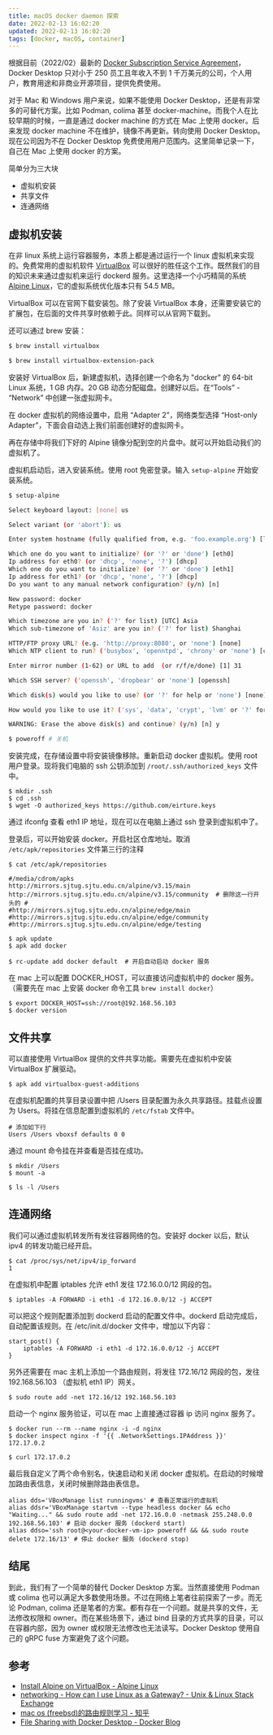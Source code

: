 ```yaml
---
title: macOS docker daemon 探索
date: 2022-02-13 16:02:20
updated: 2022-02-13 16:02:20
tags: [docker, macOS, container]
---
```


根据目前（2022/02）最新的 [Docker Subscription Service Agreement](https://www.docker.com/legal/docker-subscription-service-agreement)，Docker Desktop 只对小于 250 员工且年收入不到 1 千万美元的公司，个人用户，教育用途和非商业开源项目，提供免费使用。

对于 Mac 和 Windows 用户来说，如果不能使用 Docker Desktop，还是有非常多的可替代方案。比如 Podman, colima 甚至 docker-machine。而我个人在比较早期的时候，一直是通过 docker machine 的方式在 Mac 上使用 docker。后来发现 docker machine 不在维护，镜像不再更新。转向使用 Docker Desktop。现在公司因为不在 Docker Desktop 免费使用用户范围内。这里简单记录一下，自己在 Mac 上使用 docker 的方案。

简单分为三大块

- 虚拟机安装
- 共享文件
- 连通网络

<!-- more -->

## 虚拟机安装

在非 linux 系统上运行容器服务，本质上都是通过运行一个 linux 虚拟机来实现的。免费常用的虚拟机软件 [VirtualBox](https://www.virtualbox.org/) 可以很好的胜任这个工作。既然我们的目的知识未来通过虚拟机来运行 dockerd 服务。这里选择一个小巧精简的系统 [Alpine Linux](https://alpinelinux.org/downloads/)，它的虚拟系统优化版本只有 54.5 MB。


VirtualBox 可以在官网下载安装包。除了安装 VirtualBox 本身，还需要安装它的扩展包，在后面的文件共享时依赖于此。同样可以从官网下载到。

还可以通过 brew 安装：
```bash
$ brew install virtualbox

$ brew install virtualbox-extension-pack
```

安装好 VirtualBox 后，新建虚拟机，选择创建一个命名为 "docker" 的 64-bit Linux 系统，1 GB 内存。20 GB 动态分配磁盘。创建好以后。在“Tools” - “Network” 中创建一张虚拟网卡。

在 docker 虚拟机的网络设置中，启用 “Adapter 2”，网络类型选择 “Host-only Adapter”，下面会自动选上我们前面创建好的虚拟网卡。

再在存储中将我们下好的 Alpine 镜像分配到空的片盘中。就可以开始启动我们的虚拟机了。

虚拟机启动后，进入安装系统。使用 root 免密登录。输入 `setup-alpine` 开始安装系统。

```bash
$ setup-alpine

Select keyboard layout: [none] us

Select variant (or 'abort'): us

Enter system hostname (fully qualified from, e.g. 'foo.example.org') [localhost]: docker

Which one do you want to initialize? (or '?' or 'done') [eth0]
Ip address for eth0? (or 'dhcp', 'none', '?') [dhcp]
Which one do you want to initialize? (or '?' or 'done') [eth1]
Ip address for eth1? (or 'dhcp', 'none', '?') [dhcp]
Do you want to any manual network configuration? (y/n) [n]

New password: docker
Retype password: docker

Which timezone are you in? ('?' for list) [UTC] Asia
Which sub-timezone of 'Asiz' are you in? ('?' for list) Shanghai

HTTP/FTP proxy URL? (e.g. 'http://proxy:8080', or 'none') [none]
Which NTP client to run? ('busybox', 'openntpd', 'chrony' or 'none') [chrony]

Enter mirror number (1-62) or URL to add  (or r/f/e/done) [1] 31

Which SSH server? ('openssh', 'dropbear' or 'none') [openssh]

Which disk(s) would you like to use? (or '?' for help or 'none') [none] sda

How would you like to use it? ('sys', 'data', 'crypt', 'lvm' or '?' for help) [?] sys

WARNING: Erase the above disk(s) and continue? (y/n) [n] y

$ poweroff # 关机
```

安装完成，在存储设置中将安装镜像移除。重新启动 docker 虚拟机。使用 root 用户登录。现将我们电脑的 ssh 公钥添加到 `/root/.ssh/authorized_keys` 文件中。

```shell
$ mkdir .ssh
$ cd .ssh
$ wget -O authorized_keys https://github.com/eirture.keys
```

通过 ifconfg 查看 eth1 IP 地址，现在可以在电脑上通过 ssh 登录到虚拟机中了。

登录后，可以开始安装 docker。开启社区仓库地址。取消 `/etc/apk/repositories` 文件第三行的注释

```shell
$ cat /etc/apk/repositories

#/media/cdrom/apks
http://mirrors.sjtug.sjtu.edu.cn/alpine/v3.15/main
http://mirrors.sjtug.sjtu.edu.cn/alpine/v3.15/community  # 删除这一行开头的 #
#http://mirrors.sjtug.sjtu.edu.cn/alpine/edge/main
#http://mirrors.sjtug.sjtu.edu.cn/alpine/edge/community
#http://mirrors.sjtug.sjtu.edu.cn/alpine/edge/testing

$ apk update
$ apk add docker

$ rc-update add docker default  # 开启自动启动 docker 服务
```

在 mac 上可以配置 DOCKER_HOST，可以直接访问虚拟机中的 docker 服务。（需要先在 mac 上安装 docker 命令工具 `brew install docker`）

```shell
$ export DOCKER_HOST=ssh://root@192.168.56.103
$ docker version

```

## 文件共享

可以直接使用 VirtualBox 提供的文件共享功能。需要先在虚拟机中安装 VirtualBox 扩展驱动。

```shell
$ apk add virtualbox-guest-additions
```

在虚拟机配置的共享目录设置中把 /Users 目录配置为永久共享路径。挂载点设置为 Users。将挂在信息配置到虚拟机的 `/etc/fstab` 文件中。

```fstab
# 添加如下行
Users /Users vboxsf defaults 0 0
```

通过 mount 命令挂在并查看是否挂在成功。
```shell
$ mkdir /Users
$ mount -a

$ ls -l /Users
```

## 连通网络

我们可以通过虚拟机转发所有发往容器网络的包。安装好 docker 以后，默认 ipv4 的转发功能已经开启。

```shell
$ cat /proc/sys/net/ipv4/ip_forward
1
```

在虚拟机中配置 iptables 允许 eth1 发往 172.16.0.0/12 网段的包。

```shell
$ iptables -A FORWARD -i eth1 -d 172.16.0.0/12 -j ACCEPT
```

可以把这个规则配置添加到 dockerd 启动的配置文件中。dockerd 启动完成后，自动配置该规则。在 /etc/init.d/docker 文件中，增加以下内容：

```shell
start_post() {
	iptables -A FORWARD -i eth1 -d 172.16.0.0/12 -j ACCEPT
}
```

另外还需要在 mac 主机上添加一个路由规则，将发往 172.16/12 网段的包，发往 192.168.56.103 （虚拟机 eth1 IP）网关。

```
$ sudo route add -net 172.16/12 192.168.56.103
```

启动一个 nginx 服务验证，可以在 mac 上直接通过容器 ip 访问 nginx 服务了。

```
$ docker run --rm --name nginx -i -d nginx
$ docker inspect nginx -f '{{ .NetworkSettings.IPAddress }}'
172.17.0.2

$ curl 172.17.0.2
```

最后我自定义了两个命令别名，快速启动和关闭 docker 虚拟机。在启动的时候增加路由表信息，关闭时候删除路由表信息。

```shell
alias dds='VBoxManage list runningvms' # 查看正常运行的虚拟机
alias ddsr='VBoxManage startvm --type headless docker && echo "Waiting..." && sudo route add -net 172.16.0.0 -netmask 255.248.0.0 192.168.56.103' # 启动 docker 服务 (dockerd start)
alias ddso='ssh root@<your-docker-vm-ip> poweroff && && sudo route delete 172.16/13' # 停止 docker 服务 (dockerd stop)
```

## 结尾

到此，我们有了一个简单的替代 Docker Desktop 方案。当然直接使用 Podman 或 colima 也可以满足大多数使用场景。不过在网络上笔者往前探索了一步。而无论 Podman, colima 还是笔者的方案。都有存在一个问题。就是共享的文件，无法修改权限和 owner。而在某些场景下，通过 bind 目录的方式共享的目录，可以在容器内部，因为 owner 或权限无法修改也无法读写。Docker Desktop 使用自己的 gRPC fuse 方案避免了这个问题。

## 参考

- [Install Alpine on VirtualBox - Alpine Linux](https://wiki.alpinelinux.org/wiki/Install_Alpine_on_VirtualBox#Install_drivers_for_Virtual_Box)
- [networking - How can I use Linux as a Gateway? - Unix &amp; Linux Stack Exchange](https://unix.stackexchange.com/a/222065/379653)
- [mac os (freebsd)的路由规则学习 - 知乎](https://zhuanlan.zhihu.com/p/163103180)
- [File Sharing with Docker Desktop - Docker Blog](https://www.docker.com/blog/file-sharing-with-docker-desktop/)
